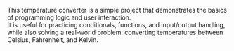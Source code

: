 This temperature converter is a simple project that demonstrates the basics of programming logic and user interaction.  
It is useful for practicing conditionals, functions, and input/output handling, while also solving a real-world problem: converting temperatures between Celsius, Fahrenheit, and Kelvin.
